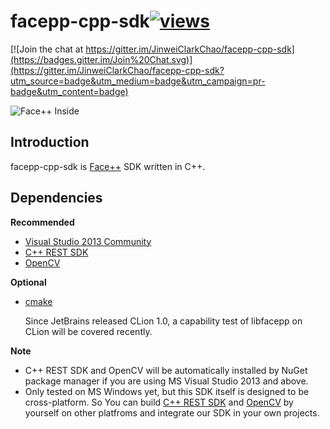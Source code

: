 # facepp-cpp-sdk[![views](https://sourcegraph.com/api/repos/github.com/JinweiClarkChao/facepp-cpp-sdk/.counters/views.svg)](https://sourcegraph.com/github.com/JinweiClarkChao/facepp-cpp-sdk)

[![Join the chat at https://gitter.im/JinweiClarkChao/facepp-cpp-sdk](https://badges.gitter.im/Join%20Chat.svg)](https://gitter.im/JinweiClarkChao/facepp-cpp-sdk?utm_source=badge&utm_medium=badge&utm_campaign=pr-badge&utm_content=badge)

![Face++ Inside](http://www.faceplusplus.com.cn/static/resources/facepp_inside.png)

## Introduction
facepp-cpp-sdk is [Face++](http://www.faceplusplus.com.cn/) SDK written in C++.

## Dependencies
**Recommended**
+ [Visual Studio 2013 Community](https://www.visualstudio.com/products/visual-studio-community-vs)
+ [C++ REST SDK](http://casablanca.codeplex.com/)
+ [OpenCV](http://opencv.org)

**Optional**
+ [cmake](http://www.cmake.org)

  Since JetBrains released CLion 1.0, a capability test of libfacepp on CLion will be covered recently. 

**Note**
+ C++ REST SDK and OpenCV will be automatically installed by NuGet package manager if you are using MS Visual Studio 2013 and above.
+ Only tested on MS Windows yet, but this SDK itself is designed to be cross-platform. So You can build [C++ REST SDK](http://casablanca.codeplex.com/) and [OpenCV](http://opencv.org/downloads.html) by yourself on other platfroms and integrate our SDK in your own projects.

